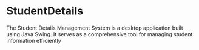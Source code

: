 # StudentDetails
 The Student Details Management System is a desktop application built using Java Swing. It serves as a comprehensive tool for managing student information efficiently
